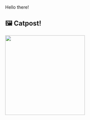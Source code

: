 Hello there!



## 🖼️ Catpost!

<sub>
    <img src="https://cdn2.thecatapi.com/images/btc.jpg" height="256">
</sub>

